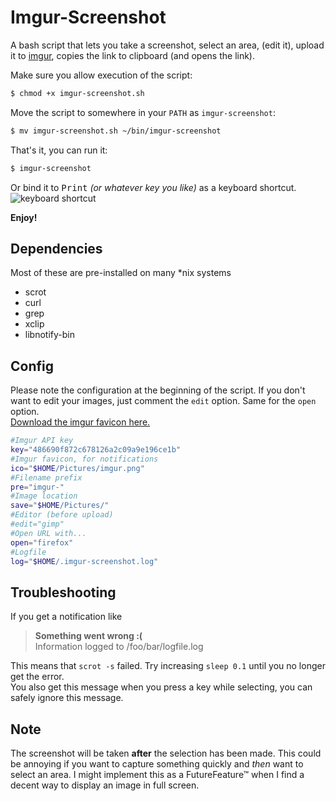 # Imgur-Screenshot

A bash script that lets you take a screenshot, select an area, (edit it), upload it to [imgur](https://imgur.com), copies the link to clipboard (and opens the link).

Make sure you allow execution of the script:

```bash
$ chmod +x imgur-screenshot.sh
```

Move the script to somewhere in your `PATH` as `imgur-screenshot`:

```bash
$ mv imgur-screenshot.sh ~/bin/imgur-screenshot
```

That's it, you can run it:

```bash
$ imgur-screenshot
```

Or bind it to <kbd>Print</kbd> _(or whatever key you like)_ as a keyboard shortcut.
![keyboard shortcut](http://i.imgur.com/EaCvAiR.png)

**Enjoy!**

Dependencies
----

Most of these are pre-installed on many *nix systems

* scrot
* curl
* grep
* xclip
* libnotify-bin

Config
----

Please note the configuration at the beginning of the script.
If you don't want to edit your images, just comment the `edit` option. Same for the `open` option.<br>
[Download the imgur favicon here.](https://imgur.com/favicon.ico)

```bash
#Imgur API key
key="486690f872c678126a2c09a9e196ce1b"
#Imgur favicon, for notifications
ico="$HOME/Pictures/imgur.png"
#Filename prefix
pre="imgur-"
#Image location
save="$HOME/Pictures/"
#Editor (before upload)
#edit="gimp"
#Open URL with...
open="firefox"
#Logfile
log="$HOME/.imgur-screenshot.log"
```

Troubleshooting
----

If you get a notification like

> **Something went wrong :(<br>**
> Information logged to /foo/bar/logfile.log

This means that `scrot -s` failed. Try increasing `sleep 0.1` until you no longer get the error.<br>
You also get this message when you press a key while selecting, you can safely ignore this message.

Note
----

The screenshot will be taken **after** the selection has been made. This could be annoying if you want to capture something quickly and _then_ want to select an area. I might implement this as a FutureFeature™ when I find a decent way to display an image in full screen.